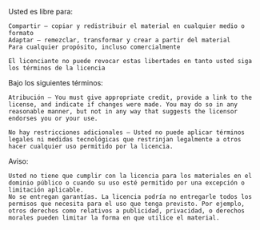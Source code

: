 Usted es libre para:

    Compartir — copiar y redistribuir el material en cualquier medio o formato
    Adaptar — remezclar, transformar y crear a partir del material
    Para cualquier propósito, incluso comercialmente

    El licenciante no puede revocar estas libertades en tanto usted siga los términos de la licencia

Bajo los siguientes términos:

    Atribución — You must give appropriate credit, provide a link to the license, and indicate if changes were made. You may do so in any reasonable manner, but not in any way that suggests the licensor endorses you or your use.

    No hay restricciones adicionales — Usted no puede aplicar términos legales ni medidas tecnológicas que restrinjan legalmente a otros hacer cualquier uso permitido por la licencia.

Aviso:

    Usted no tiene que cumplir con la licencia para los materiales en el dominio público o cuando su uso esté permitido por una excepción o limitación aplicable.
    No se entregan garantías. La licencia podría no entregarle todos los permisos que necesita para el uso que tenga previsto. Por ejemplo, otros derechos como relativos a publicidad, privacidad, o derechos morales pueden limitar la forma en que utilice el material.

